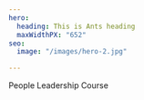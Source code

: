 ```yaml
---
hero:
  heading: This is Ants heading
  maxWidthPX: "652"
seo:
  image: "/images/hero-2.jpg"

---
```

People Leadership Course